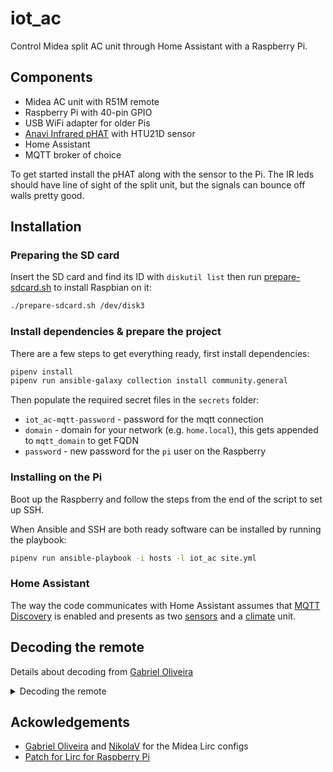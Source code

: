 # iot_ac

Control Midea split AC unit through Home Assistant with a Raspberry Pi.

## Components

* Midea AC unit with R51M remote
* Raspberry Pi with 40-pin GPIO
* USB WiFi adapter for older Pis
* [Anavi Infrared pHAT](https://www.crowdsupply.com/anavi-technology/infrared-phat) with HTU21D sensor
* Home Assistant
* MQTT broker of choice

To get started install the pHAT along with the sensor to the Pi. The IR leds should have line of sight of the split unit, but the signals can bounce off walls pretty good.

## Installation

### Preparing the SD card

Insert the SD card and find its ID with `diskutil list` then run [prepare-sdcard.sh](prepare-sdcard.sh) to install Raspbian on it:
```sh
./prepare-sdcard.sh /dev/disk3
```

### Install dependencies & prepare the project

There are a few steps to get everything ready, first install dependencies:
```sh
pipenv install
pipenv run ansible-galaxy collection install community.general
```

Then populate the required secret files in the `secrets` folder:
* `iot_ac-mqtt-password` - password for the mqtt connection
* `domain` - domain for your network (e.g. `home.local`), this gets appended to `mqtt_domain` to get FQDN
* `password` - new password for the `pi` user on the Raspberry

### Installing on the Pi

Boot up the Raspberry and follow the steps from the end of the script to set up SSH.

When Ansible and SSH are both ready software can be installed by running the playbook:
```sh
pipenv run ansible-playbook -i hosts -l iot_ac site.yml
```

### Home Assistant

The way the code communicates with Home Assistant assumes that [MQTT Discovery](https://www.home-assistant.io/docs/mqtt/discovery/) is enabled and presents as two [sensors](https://www.home-assistant.io/integrations/sensor.mqtt/) and a [climate](https://www.home-assistant.io/integrations/climate/) unit.

## Decoding the remote

Details about decoding from [Gabriel Oliveira](https://github.com/gabaloliveira/lirc-conf-midea-rg70a-bgef.1-2)
<details>
  <summary>Decoding the remote</summary>

## Decoding
Normal remotes (TV, Blu-Ray Players, etc...) send just one signal for each key pressed.
However, A/C remotes need to display info about the A/C current state, which are
stored in it and can be changed even if the A/C is out of reach. So the remote
needs to send all parameters (temperature, current mode, fan speed, etc...)
to avoid synchronization problems.

The code for Midea AC is (in hex):

`0x s F s 0 t m t m`

Second digit is always `F`, fourth digit is always `0`.
They MAY have something to do with fan direction and/or energy settings,
as I didn't have the time to decode them yet.


### 1st and 3rd digits (s): Fan Speed
```
1 E - auto (on modes where fan speed can only be "auto" - auto, dry)
B 4 - Auto
9 6 - Low
5 A - Med
3 C - High
```

### 5th and 7th digits (t): Temperature
```
0 F - 17°C
1 E - 18°C
3 C - 19°C
2 D - 20°C
6 9 - 21°C
7 8 - 22°C
5 A - 23°C
4 B - 24°C
C 3 - 25°C
D 2 - 26°C
9 6 - 27°C
8 7 - 28°C
A 5 - 29°C
B 4 - 30°C
```

### 6th and 8th digits (m): Mode
```
8 7 - Auto
0 F - Cool
4 B - Dry/Fan (Fan Speed tells them apart)
C 3 - Heat
```

Examples:
```
17°C, cool, low
0x9F6000FF

23°C, heat, auto
0xBF405CA3
```
</details>

## Ackowledgements

* [Gabriel Oliveira](https://github.com/gabaloliveira/lirc-conf-midea-rg70a-bgef.1-2) and [NikolaV](https://github.com/nikolav88/midea-r51m-ac-remote-lirc-raw) for the Midea Lirc configs
* [Patch for Lirc for Raspberry Pi](https://github.com/neuralassembly/raspi/blob/master/lirc-gpio-ir-0.10.patch)
